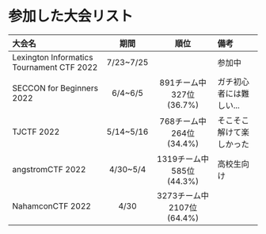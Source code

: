 # 参加した大会リスト
|大会名|期間|順位|備考|
|:---|:---:|:---:|:---|
|Lexington Informatics Tournament CTF 2022|7/23~7/25||参加中|
|SECCON for Beginners 2022|6/4~6/5|891チーム中327位(36.7%)|ガチ初心者には難しい...|
|TJCTF 2022|5/14~5/16|768チーム中264位(34.4%)|そこそこ解けて楽しかった|
|angstromCTF 2022|4/30~5/4|1319チーム中585位(44.3%)|高校生向け|
|NahamconCTF 2022|4/30|3273チーム中2107位(64.4%)||